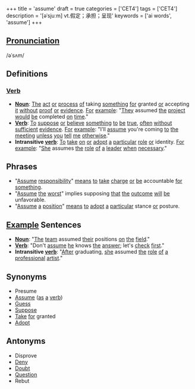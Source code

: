 +++
title = 'assume'
draft = true
categories = ['CET4']
tags = ['CET4']
description = '[əˈsjuːm] vt.假定；承担；呈现'
keywords = ['ai words', 'assume']
+++

## [Pronunciation](/en/post/pronunciation/)
/əˈsʌm/

## Definitions
### [Verb](/en/post/verb/)
- **[Noun](/en/post/noun/)**: [The](/en/post/the/) [act](/en/post/act/) [or](/en/post/or/) [process](/en/post/process/) [of](/en/post/of/) taking [something](/en/post/something/) [for](/en/post/for/) granted [or](/en/post/or/) accepting [it](/en/post/it/) [without](/en/post/without/) [proof](/en/post/proof/) [or](/en/post/or/) [evidence](/en/post/evidence/). [For](/en/post/for/) [example](/en/post/example/): "[They](/en/post/they/) assumed [the](/en/post/the/) [project](/en/post/project/) [would](/en/post/would/) [be](/en/post/be/) completed [on](/en/post/on/) [time](/en/post/time/)."
- **[Verb](/en/post/verb/)**: [To](/en/post/to/) [suppose](/en/post/suppose/) [or](/en/post/or/) [believe](/en/post/believe/) [something](/en/post/something/) [to](/en/post/to/) [be](/en/post/be/) [true](/en/post/true/), [often](/en/post/often/) [without](/en/post/without/) [sufficient](/en/post/sufficient/) [evidence](/en/post/evidence/). [For](/en/post/for/) [example](/en/post/example/): "I'll [assume](/en/post/assume/) you're coming [to](/en/post/to/) [the](/en/post/the/) [meeting](/en/post/meeting/) [unless](/en/post/unless/) [you](/en/post/you/) [tell](/en/post/tell/) [me](/en/post/me/) [otherwise](/en/post/otherwise/)."
- **Intransitive [verb](/en/post/verb/)**: [To](/en/post/to/) [take](/en/post/take/) [on](/en/post/on/) [or](/en/post/or/) [adopt](/en/post/adopt/) [a](/en/post/a/) [particular](/en/post/particular/) [role](/en/post/role/) [or](/en/post/or/) identity. [For](/en/post/for/) [example](/en/post/example/): "[She](/en/post/she/) assumes [the](/en/post/the/) [role](/en/post/role/) [of](/en/post/of/) [a](/en/post/a/) [leader](/en/post/leader/) [when](/en/post/when/) [necessary](/en/post/necessary/)."

## Phrases
- "[Assume](/en/post/assume/) [responsibility](/en/post/responsibility/)" [means](/en/post/means/) [to](/en/post/to/) [take](/en/post/take/) [charge](/en/post/charge/) [or](/en/post/or/) [be](/en/post/be/) accountable [for](/en/post/for/) [something](/en/post/something/).
- "[Assume](/en/post/assume/) [the](/en/post/the/) [worst](/en/post/worst/)" implies supposing [that](/en/post/that/) [the](/en/post/the/) [outcome](/en/post/outcome/) [will](/en/post/will/) [be](/en/post/be/) unfavorable.
- "[Assume](/en/post/assume/) [a](/en/post/a/) [position](/en/post/position/)" [means](/en/post/means/) [to](/en/post/to/) [adopt](/en/post/adopt/) [a](/en/post/a/) [particular](/en/post/particular/) stance [or](/en/post/or/) posture.

## [Example](/en/post/example/) Sentences
- **[Noun](/en/post/noun/)**: "[The](/en/post/the/) [team](/en/post/team/) assumed [their](/en/post/their/) positions [on](/en/post/on/) [the](/en/post/the/) [field](/en/post/field/)."
- **[Verb](/en/post/verb/)**: "Don't [assume](/en/post/assume/) [he](/en/post/he/) knows [the](/en/post/the/) [answer](/en/post/answer/); let's [check](/en/post/check/) [first](/en/post/first/)."
- **Intransitive [verb](/en/post/verb/)**: "[After](/en/post/after/) graduating, [she](/en/post/she/) assumed [the](/en/post/the/) [role](/en/post/role/) [of](/en/post/of/) [a](/en/post/a/) [professional](/en/post/professional/) [artist](/en/post/artist/)."

## Synonyms
- Presume
- [Assume](/en/post/assume/) ([as](/en/post/as/) [a](/en/post/a/) [verb](/en/post/verb/))
- [Guess](/en/post/guess/)
- [Suppose](/en/post/suppose/)
- [Take](/en/post/take/) [for](/en/post/for/) granted
- [Adopt](/en/post/adopt/)

## Antonyms
- Disprove
- [Deny](/en/post/deny/)
- [Doubt](/en/post/doubt/)
- [Question](/en/post/question/)
- Rebut
